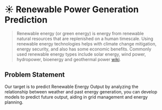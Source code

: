 # ☀️ Renewable Power Generation Prediction
> Renewable energy (or green energy) is energy from renewable natural resources that are replenished on a human timescale. Using renewable energy technologies helps with climate change mitigation, energy security, and also has some economic benefits. Commonly used renewable energy types include solar energy, wind power, hydropower, bioenergy and geothermal power [wiki](https://en.wikipedia.org/wiki/Renewable_energy).

## Problem Statement
Our target is to predict Renewable Energy Output by analyzing the relationship between weather and past energy generation, you can develop models to predict future output, aiding in grid management and energy planning.


